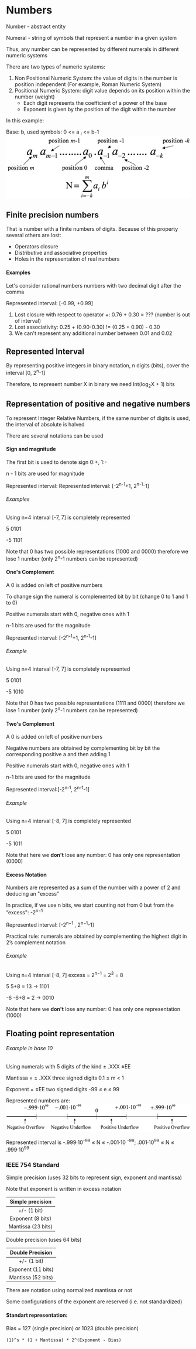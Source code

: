 # Numbers

Number - abstract entity

Numeral - string of symbols that represent a number in a given
system

Thus, any number can be represented by different numerals in
different numeric systems

There are two types of numeric systems:

1. Non Positional Numeric System: the value of digits in the number
is position independent (For example, Roman Numeric System)
2. Positional Numeric System: digit value depends on its position
within the number (weight)
    * Each digit represents the coefficient of a power of the base
    * Exponent is given by the position of the digit within the number

In this example:

Base: b, used symbols: 0 <= a <sub>i</sub> <= b-1
![example of number representation][example_of_positional_number_representation]

## Finite precision numbers
That is number with a finite numbers of digits. Because of this property several others are lost:
* Operators closure
* Distributive and associative properties
* Holes in the representation of real numbers

#### Examples
Let's consider rational numbers numbers with two decimal
digit after the comma

Represented interval: [-0.99, +0.99]
1. Lost closure with respect to operator +: 0.76 + 0.30 = ??? (number is out of interval)
2. Lost associativity: 0.25 + (0.90-0.30) != (0.25 + 0.90) - 0.30
3. We can't represent any additional number between 0.01 and 0.02

## Represented Interval
By representing positive integers in binary notation, n digits
(bits), cover the interval [0, 2<sup>n</sup>-1]

Therefore, to represent number X in binary we need Int(log<sub>2</sub>X + 1) bits

## Representation of positive and negative numbers
To represent Integer Relative Numbers, if the same number of
digits is used, the interval of absolute is halved

There are several notations can be used

#### Sign and magnitude
The first bit is used to denote sign 0:+, 1:-

n - 1 bits are used for magnitude

Represented interval: Represented interval: [-2<sup>n-1</sup>+1, 2<sup>n-1</sup>-1]

###### Examples

Using n=4 interval [-7, 7] is completely represented

5 0101

-5 1101

Note that 0 has two possible representations (1000 and 0000) therefore we lose 1 number (only 2<sup>n</sup>-1 numbers can be represented)

#### One's Complement
A 0 is added on left of positive numbers

To change sign the numeral is complemented bit by bit (change 0 to 1 and 1  to 0)

Positive numerals start with 0, negative ones with 1

n-1 bits are used for the magnitude

Represented interval: [-2<sup>n-1</sup>+1, 2<sup>n-1</sup>-1]

###### Example
Using n=4 interval [-7, 7] is completely represented

5 0101
 
-5 1010

Note that 0 has two possible representations (1111 and 0000) therefore we lose 1 number (only 2<sup>n</sup>-1 numbers can be represented)
#### Two's Complement
A 0 is added on left of positive numbers

Negative numbers are obtained by complementing bit by bit the
corresponding positive a and then adding 1

Positive numerals start with 0, negative ones with 1

n-1 bits are used for the magnitude

Represented interval:[-2<sup>n-1</sup>, 2<sup>n-1</sup>-1]

###### Example
Using n=4 interval [-8, 7] is completely represented

5 0101

-5 1011

Note that here we <b>don't</b> lose any number: 0 has only one representation (0000)
#### Excess Notation
Numbers are represented as a sum of the number with a power of 2
and deducing an "excess"

In practice, if we use n bits, we start counting not from 0 but from
the “excess": -2<sup>n−1</sup>

Represented interval: [-2<sup>n−1</sup> , 2<sup>n−1</sup>-1]

Practical rule: numerals are obtained by complementing the highest
digit in 2’s complement notation

###### Example
Using n=4 interval [-8, 7] excess = 2<sup>n−1</sup> = 2<sup>3</sup> = 8

5 5+8 = 13 → 1101

-6 -6+8 = 2 → 0010

Note that here we <b>don't</b> lose any number: 0 has only one representation (1000)

## Floating point representation
###### Example in base 10
Using numerals with 5 digits of the kind ± .XXX ±EE

Mantissa = ± .XXX three signed digits 0.1 ≤ m < 1

Exponent = ±EE two signed digits -99 ≤ e ≤ 99

Represented numbers are:
![represented numbers][floating_point_number_representations_base_10]

Represented interval is
-.999·10<sup>-99</sup> ≤ N ≤ -.001·10 <sup>-99</sup>; .001·10<sup>99</sup> ≤ N ≤ .999·10<sup>99</sup>

### IEEE 754 Standard 
Simple precision (uses 32 bits to represent sign, exponent and mantissa)

Note that exponent is written in excess notation

|Simple precision|
|:-------------:|
|+/- (1 bit)|
|Exponent (8 bits)|
|Mantissa (23 bits)|

Double precision (uses 64 bits)

|Double Precision|
|:-------------:|
|+/- (1 bit)|
|Exponent (11 bits)|
|Mantissa (52 bits)|

There are notation using normalized mantissa or not

Some configurations of the exponent are reserved (i.e. not
standardized)

#### Standart representation: 
Bias = 127 (single precision) or 1023 (double precision)
 
`(1)^s * (1 + Mantissa) * 2^(Exponent - Bias)`


[example_of_positional_number_representation]: ./images/example_of_positional_number_representation.png
[floating_point_number_representations_base_10]: ./images/floating_point_number_representations_base_10.png
